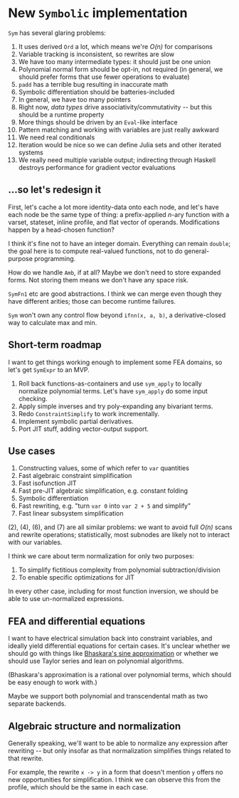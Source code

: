 # New `Symbolic` implementation
`Sym` has several glaring problems:

1.  It uses derived `Ord` a lot, which means we're _O(n)_ for comparisons
2.  Variable tracking is inconsistent, so rewrites are slow
3.  We have too many intermediate types: it should just be one union
4.  Polynomial normal form should be opt-in, not required (in general, we should
    prefer forms that use fewer operations to evaluate)
5.  `padd` has a terrible bug resulting in inaccurate math
6.  Symbolic differentiation should be batteries-included
7.  In general, we have too many pointers
8.  Right now, _data types_ drive associativity/commutativity -- but this should
    be a runtime property
9.  More things should be driven by an `Eval`-like interface
10. Pattern matching and working with variables are just really awkward
11. We need real conditionals
12. Iteration would be nice so we can define Julia sets and other iterated
    systems
13. We really need multiple variable output; indirecting through Haskell
    destroys performance for gradient vector evaluations


## ...so let's redesign it
First, let's cache a lot more identity-data onto each node, and let's have each
node be the same type of thing: a prefix-applied _n_-ary function with a varset,
stateset, inline profile, and flat vector of operands. Modifications happen by a
head-chosen function?

I think it's fine not to have an integer domain. Everything can remain `double`;
the goal here is to compute real-valued functions, not to do general-purpose
programming.

How do we handle `Amb`, if at all? Maybe we don't need to store expanded forms.
Not storing them means we don't have any space risk.

`SymFn1` etc are good abstractions. I think we can merge even though they have
different arities; those can become runtime failures.

`Sym` won't own any control flow beyond `ifnn(x, a, b)`, a derivative-closed way
to calculate max and min.


## Short-term roadmap
I want to get things working enough to implement some FEA domains, so let's get
`SymExpr` to an MVP.

1. Roll back functions-as-containers and use `sym_apply` to locally normalize
   polynomial terms. Let's have `sym_apply` do some input checking.
2. Apply simple inverses and try poly-expanding any bivariant terms.
3. Redo `ConstraintSimplify` to work incrementally.
4. Implement symbolic partial derivatives.
5. Port JIT stuff, adding vector-output support.


## Use cases
1. Constructing values, some of which refer to `var` quantities
2. Fast algebraic constraint simplification
3. Fast isofunction JIT
4. Fast pre-JIT algebraic simplification, e.g. constant folding
5. Symbolic differentiation
6. Fast rewriting, e.g. "turn `var 0` into `var 2 + 5` and simplify"
7. Fast linear subsystem simplification

(2), (4), (6), and (7) are all similar problems: we want to avoid full _O(n)_
scans and rewrite operations; statistically, most subnodes are likely not to
interact with our variables.

I think we care about term normalization for only two purposes:

1. To simplify fictitious complexity from polynomial subtraction/division
2. To enable specific optimizations for JIT

In every other case, including for most function inversion, we should be able to
use un-normalized expressions.


## FEA and differential equations
I want to have electrical simulation back into constraint variables, and ideally
yield differential equations for certain cases. It's unclear whether we should
go with things like [Bhaskara's sine approximation][bsine] or whether we should
use Taylor series and lean on polynomial algorithms.

(Bhaskara's approximation is a rational over polynomial terms, which should be
easy enough to work with.)

[bsine]: https://en.wikipedia.org/wiki/Bhaskara_I%27s_sine_approximation_formula

Maybe we support both polynomial and transcendental math as two separate
backends.


## Algebraic structure and normalization
Generally speaking, we'll want to be able to normalize any expression after
rewriting -- but only insofar as that normalization simplifies things related to
that rewrite.

For example, the rewrite `x -> y` in a form that doesn't mention `y` offers no
new opportunities for simplification. I think we can observe this from the
profile, which should be the same in each case.
